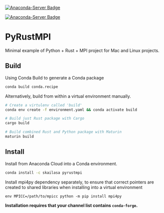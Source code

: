 [![Anaconda-Server Badge](https://anaconda.org/skailasa/pyrustmpi/badges/platforms.svg)](https://anaconda.org/skailasa/pyrustmpi)

[![Anaconda-Server Badge](https://anaconda.org/skailasa/pyrustmpi/badges/version.svg)](https://anaconda.org/skailasa/pyrustmpi)


# PyRustMPI

Minimal example of Python + Rust + MPI project for Mac and Linux projects.


## Build

Using Conda Build to generate a Conda package

```bash
conda build conda.recipe
```

Alternatively, build from within a virtual environment manually.

```bash
# Create a virtulenv called 'build'
conda env create -f environment.yaml && conda activate build

# Build just Rust package with Cargo
cargo build

# Build combined Rust and Python package with Maturin
maturin build
```

## Install

Install from Anaconda Cloud into a Conda environment.

```bash
conda install -c skailasa pyrustmpi
```

Install mpi4py dependency separately, to ensure that correct pointers are
created to shared libraries when installing into a virtual environment

```
env MPICC=/path/to/mpicc python -m pip install mpi4py
```

**Installation requires that your channel list contains `conda-forge`.**
